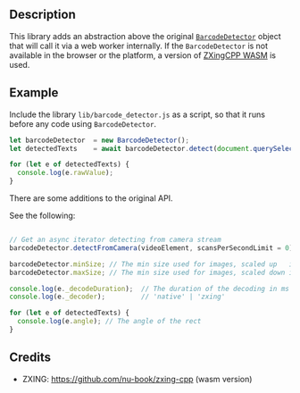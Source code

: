 ## Description

This library adds an abstraction above the original [`BarcodeDetector`](https://developer.mozilla.org/en-US/docs/Web/API/Barcode_Detection_API) object that will call it via a web worker internally. If the `BarcodeDetector` is not available in the browser or the platform, a version of [ZXingCPP WASM](https://github.com/nu-book/zxing-cpp) is used.

## Example

Include the library `lib/barcode_detector.js` as a script, so
that it runs before any code using `BarcodeDetector`.

```javascript
let barcodeDetector  = new BarcodeDetector();
let detectedTexts    = await barcodeDetector.detect(document.querySelector('img'));

for (let e of detectedTexts) {
  console.log(e.rawValue);
}
```

There are some additions to the original API.

See the following:

```javascript

// Get an async iterator detecting from camera stream
barcodeDetector.detectFromCamera(videoElement, scansPerSecondLimit = 0); 

barcodeDetector.minSize; // The min size used for images, scaled up   if needed
barcodeDetector.maxSize; // The min size used for images, scaled down if exceeded

console.log(e._decodeDuration);  // The duration of the decoding in ms
console.log(e._decoder);         // 'native' | 'zxing'

for (let e of detectedTexts) {
  console.log(e.angle); // The angle of the rect
}

```


## Credits

- ZXING: https://github.com/nu-book/zxing-cpp (wasm version)